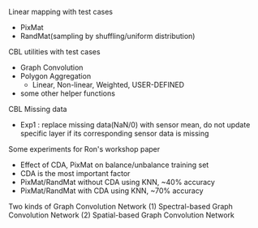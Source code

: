 Linear mapping with test cases
- PixMat
- RandMat(sampling by shuffling/uniform distribution)

CBL utilities with test cases
- Graph Convolution
- Polygon Aggregation
	- Linear, Non-linear, Weighted, USER-DEFINED
- some other helper functions

CBL Missing data
- Exp1 : replace missing data(NaN/0) with sensor mean, do not update specific layer if its corresponding sensor data is missing

Some experiments for Ron's workshop paper
- Effect of CDA, PixMat on balance/unbalance training set
- CDA is the most important factor
- PixMat/RandMat without CDA using KNN, ~40% accuracy
- PixMat/RandMat with CDA using KNN, ~70% accuracy

Two kinds of Graph Convolution Network
(1) Spectral-based Graph Convolution Network
(2) Spatial-based Graph Convolution Network